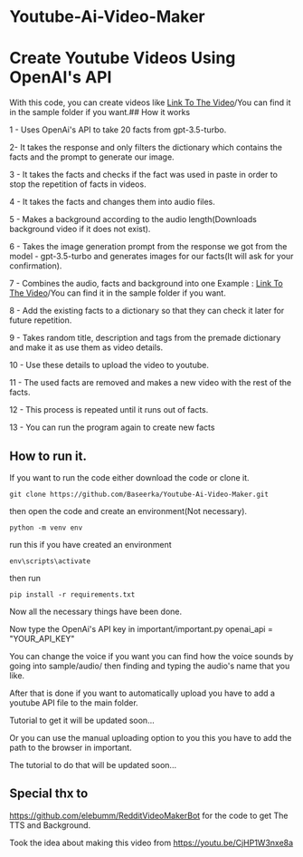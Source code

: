 # Youtube-Ai-Video-Maker


# Create Youtube Videos Using OpenAI's API

With this code, you can create videos like [Link To The Video](https://youtube.com/shorts/WWt5XI1te14?feature=share)/You can find it in the sample folder if you want.## How it works

1 - Uses OpenAi's API to take 20 facts from gpt-3.5-turbo.  

2- It takes the response and only filters the dictionary which contains the facts and the prompt to generate our image.  

3 - It takes the facts and checks if the fact was used in paste in order to stop the repetition of facts in videos.  

4 - It takes the facts and changes them into audio files.  

5 - Makes a background according to the audio length(Downloads background video if it does not exist).  

6 - Takes the image generation prompt from the response we got from the model - gpt-3.5-turbo and generates images for our facts(It will ask for your confirmation).  

7 - Combines the audio, facts and background into one Example : [Link To The Video](https://youtube.com/shorts/WWt5XI1te14?feature=share)/You can find it in the sample folder if you want.  

8 - Add the existing facts to a dictionary so that they can check it later for future repetition.  

9 - Takes random title, description and tags from the premade dictionary and make it as use them as video details.  

10 - Use these details to upload the video to youtube.  

11 - The used facts are removed and makes a new video with the rest of the facts.  

12 - This process is repeated until it runs out of facts.  

13 - You can run the program again to create new facts
## How to run it.

If you want to run the code either download the code or clone it. 

```git clone https://github.com/Baseerka/Youtube-Ai-Video-Maker.git```

then open the code and create an environment(Not necessary).

```python -m venv env```

run this if you have created an environment 

```env\scripts\activate```

then run 

```pip install -r requirements.txt```

Now all the necessary things have been done.

Now type the OpenAi's API key in important/important.py 
openai_api = "YOUR_API_KEY"

You can change the voice if you want you can find how the voice sounds by going into sample/audio/ then finding and typing the audio's name that you like.

After that is done if you want to automatically upload you have to add a youtube API file to the main folder.

Tutorial to get it will be updated soon...

Or you can use the manual uploading option to you this you have to add the path to the browser in important.

The tutorial to do that will be updated soon...



## Special thx to

https://github.com/elebumm/RedditVideoMakerBot for the code to get The TTS and Background.

Took the idea about making this video from https://youtu.be/CjHP1W3nxe8a
